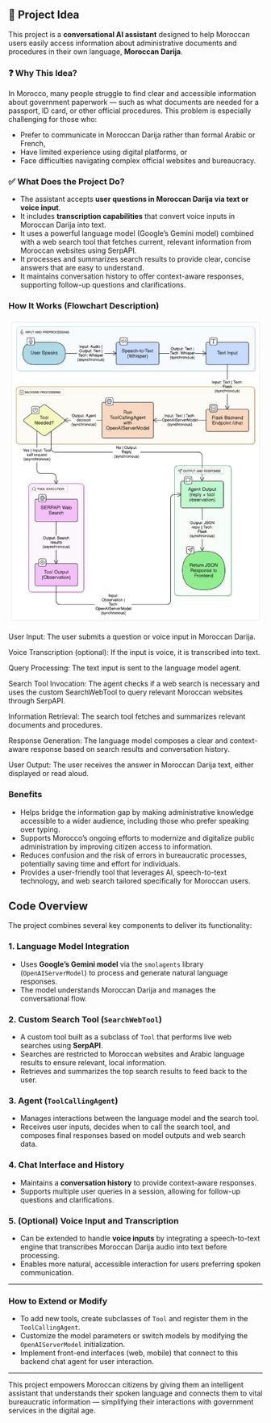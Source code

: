 ## 🧠 Project Idea

This project is a **conversational AI assistant** designed to help Moroccan users easily access information about administrative documents and procedures in their own language, **Moroccan Darija**.

### ❓ Why This Idea?

In Morocco, many people struggle to find clear and accessible information about government paperwork — such as what documents are needed for a passport, ID card, or other official procedures. This problem is especially challenging for those who:

- Prefer to communicate in Moroccan Darija rather than formal Arabic or French,  
- Have limited experience using digital platforms, or  
- Face difficulties navigating complex official websites and bureaucracy.

### ✅ What Does the Project Do?

- The assistant accepts **user questions in Moroccan Darija via text or voice input**.  
- It includes **transcription capabilities** that convert voice inputs in Moroccan Darija into text.  
- It uses a powerful language model (Google’s Gemini model) combined with a web search tool that fetches current, relevant information from Moroccan websites using SerpAPI.  
- It processes and summarizes search results to provide clear, concise answers that are easy to understand.  
- It maintains conversation history to offer context-aware responses, supporting follow-up questions and clarifications.


### How It Works (Flowchart Description)

![Project Flowchart](flowchar-lmm9dem.png "Flowchart of the project process")


User Input:
The user submits a question or voice input in Moroccan Darija.

Voice Transcription (optional):
If the input is voice, it is transcribed into text.

Query Processing:
The text input is sent to the language model agent.

Search Tool Invocation:
The agent checks if a web search is necessary and uses the custom SearchWebTool to query relevant Moroccan websites through SerpAPI.

Information Retrieval:
The search tool fetches and summarizes relevant documents and procedures.

Response Generation:
The language model composes a clear and context-aware response based on search results and conversation history.

User Output:
The user receives the answer in Moroccan Darija text, either displayed or read aloud.



### Benefits

- Helps bridge the information gap by making administrative knowledge accessible to a wider audience, including those who prefer speaking over typing.  
- Supports Morocco’s ongoing efforts to modernize and digitalize public administration by improving citizen access to information.  
- Reduces confusion and the risk of errors in bureaucratic processes, potentially saving time and effort for individuals.  
- Provides a user-friendly tool that leverages AI, speech-to-text technology, and web search tailored specifically for Moroccan users.


## Code Overview

The project combines several key components to deliver its functionality:

### 1. Language Model Integration

- Uses **Google’s Gemini model** via the `smolagents` library (`OpenAIServerModel`) to process and generate natural language responses.  
- The model understands Moroccan Darija and manages the conversational flow.

### 2. Custom Search Tool (`SearchWebTool`)

- A custom tool built as a subclass of `Tool` that performs live web searches using **SerpAPI**.  
- Searches are restricted to Moroccan websites and Arabic language results to ensure relevant, local information.  
- Retrieves and summarizes the top search results to feed back to the user.

### 3. Agent (`ToolCallingAgent`)

- Manages interactions between the language model and the search tool.  
- Receives user inputs, decides when to call the search tool, and composes final responses based on model outputs and web search data.

### 4. Chat Interface and History

- Maintains a **conversation history** to provide context-aware responses.  
- Supports multiple user queries in a session, allowing for follow-up questions and clarifications.

### 5. (Optional) Voice Input and Transcription

- Can be extended to handle **voice inputs** by integrating a speech-to-text engine that transcribes Moroccan Darija audio into text before processing.  
- Enables more natural, accessible interaction for users preferring spoken communication.

---

### How to Extend or Modify

- To add new tools, create subclasses of `Tool` and register them in the `ToolCallingAgent`.  
- Customize the model parameters or switch models by modifying the `OpenAIServerModel` initialization.  
- Implement front-end interfaces (web, mobile) that connect to this backend chat agent for user interaction.



---

This project empowers Moroccan citizens by giving them an intelligent assistant that understands their spoken language and connects them to vital bureaucratic information — simplifying their interactions with government services in the digital age.
